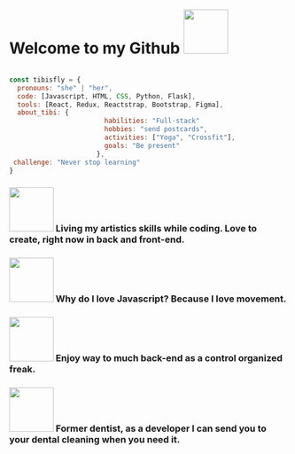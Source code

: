 # Welcome to my Github <img src="https://media.giphy.com/media/ZEUODEtQiUZWGg6IHR/giphy.gif" width="80px">


````js

const tibisfly = {
  pronouns: "she" | "her",
  code: [Javascript, HTML, CSS, Python, Flask],
  tools: [React, Redux, Reactstrap, Bootstrap, Figma],
  about_tibi: {
                        habilities: "Full-stack"
                        hobbies: "send postcards",
                        activities: ["Yoga", "Crossfit"],
                        goals: "Be present"
                      },
 challenge: "Never stop learning"
}

````

### <img src="https://media.giphy.com/media/LSRQac4aKmgkN5orrL/giphy.gif" width="80"> Living my artistics skills while coding. Love to create, right now in back and front-end. 
### <img src="https://media.giphy.com/media/4WETTd8B4aJb2GsEU2/giphy.gif" width="80"> Why do I love Javascript? Because I love movement.
### <img src="https://media.giphy.com/media/ftZOJlcuxEkWNxvopw/giphy.gif" width="80"> Enjoy way to much back-end as a control organized freak. 
### <img src="https://media.giphy.com/media/KecxjcMkYhlfoRCDJx/giphy.gif" width="80"> Former dentist, as a developer I can send you to your dental cleaning when you need it.
